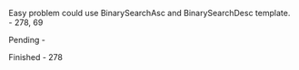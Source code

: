Easy problem could use BinarySearchAsc and BinarySearchDesc template.
	- 278, 69

Pending
	-

Finished
	- 278